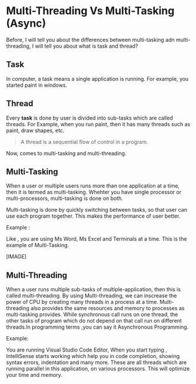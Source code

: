 # Multi-Threading Vs Multi-Tasking (Async)

Before, I will tell you about the differences between multi-tasking adn multi-threading, I will tell you about what is task and thread?

## Task

In computer, a task means a single application is running. For example, you started paint in windows.

## Thread

Every **task** is done by user  is divided into sub-tasks which are called threads.
For Example, when you run paint, then it has many threads such as paint, draw shapes, etc.

> A thread is a sequential flow of control in a program. 

Now, comes to multi-tasking and multi-threading.


## Multi-Tasking

When a user or multiple users runs more than one application at a time, then it is termed as multi-tasking. Whehter you have single processor or multi-processors, multi-tasking is done on both.

Multi-tasking is done by quickly switching between tasks, so that user can use each program together. This makes the performance of user better.

Example : 

Like , you are using Ms Word, Ms Excel and Terminals at a time. This is the example of Multi-Tasking.




[IMAGE]

## Multi-Threading

When a user runs multiple sub-tasks of multiple-application, then this is called multi-threading. By using Multi-threading, we can inscrease the power of CPU by creating many threads in a process at a time. Multi-threading also provides the same resources and memory to processes as multi-tasking provides. While synchronous call runs on one thread, the other tasks of program which do not depend on that call run on different threads.In programming terms ,you can say it Asynchronous Programming.

Example: 

You are running Visual Studio Code Editor, When you start typing , IntelliSense starts working which help you in code completion, showing syntax errors, indentation and many more. These are all threads which are running parallel in this application, on various processors. This will optimize your time and memory.